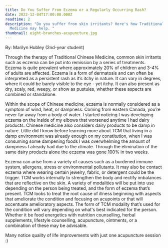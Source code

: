 ```yaml
---
title: Do You Suffer From Eczema or a Regularly Occurring Rash?
date: 2022-12-04T17:00:00.000Z
readtime: 2
description: "Do you suffer from skin irritants? Here's how Traditional Chinese
  Medicine may help. "
thumbnail: eight-branches-acupuncture.jpg
---
```

B﻿y: Marilyn Hubley (2nd-year student)

Through the therapy of Traditional Chinese Medicine, common skin irritants such as eczema can be put into remission by a series of treatments. Eczema is quite prevalent where approximately 20% of children and 3-4% of adults are affected. Eczema is a form of dermatosis and can often be interpreted as a persistent rash as it’s itchy in nature. It can vary in degrees, where it could be barely visible to the eye - yet itchy. It can also present as dry, scaly, red, weepy, or show as pustules, whether these aspects are combined or standalone. 

Within the scope of Chinese medicine, eczema is normally considered as a symptom of wind, heat, or dampness. Coming from eastern Canada, you’re never far away from a body of water. I started noticing I was developing eczema on the inside of my elbows that worsened anytime I had dairy products. Chinese medicine also considers dairy products to be damp in nature. Little did I know before learning more about TCM that living in a damp environment was already enough on my constitution, when I was consuming some dampening foods I was overwhelming the amount of dampness I already had due to the climate. Through the elimination of the same dairy products alone the eczema was gone 100% in two weeks.

Eczema can arise from a variety of causes such as a burdened immune system, allergens, stress or environmental pollutants. It may also be contact eczema where wearing certain jewelry, fabric, or detergent could be the trigger. TCM works internally to strengthen the body and rectify imbalances that are reflective on the skin. A variety of modalities will be put into use depending on the person being treated, and the form of eczema that’s present. TCM looks to treat the root cause of illness beginning with aspects that ameliorate the condition and focusing on acupoints or that will accentuate amelioratory aspects. The form of TCM modality that’s used for the condition will vary depending on what's best indicated for the person. Whether it be food energetics with nutrition counselling, herbal supplements, lifestyle counselling, acupuncture, ointments, or a combination of these may be advisable.

Many notice quality of life improvements with just one acupuncture session :)